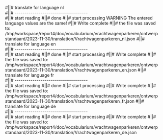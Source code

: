 #||# translate for language nl  
#||# -------------------------------------  
#||# start reading
#||# done
#||# start processing
WARNING The entered language values are the same!
#||# Write complete
#||# the file was saved to: /tmp/workspace/report4/doc/vocabularium/vrachtwagenparkeren/ontwerpstandaard/2023-11-30/translation/Vrachtwagenparkeren_nl.json
#||# translate for language en  
#||# -------------------------------------  
#||# start reading
#||# done
#||# start processing
#||# Write complete
#||# the file was saved to: /tmp/workspace/report4/doc/vocabularium/vrachtwagenparkeren/ontwerpstandaard/2023-11-30/translation/Vrachtwagenparkeren_en.json
#||# translate for language fr  
#||# -------------------------------------  
#||# start reading
#||# done
#||# start processing
#||# Write complete
#||# the file was saved to: /tmp/workspace/report4/doc/vocabularium/vrachtwagenparkeren/ontwerpstandaard/2023-11-30/translation/Vrachtwagenparkeren_fr.json
#||# translate for language de  
#||# -------------------------------------  
#||# start reading
#||# done
#||# start processing
#||# Write complete
#||# the file was saved to: /tmp/workspace/report4/doc/vocabularium/vrachtwagenparkeren/ontwerpstandaard/2023-11-30/translation/Vrachtwagenparkeren_de.json
